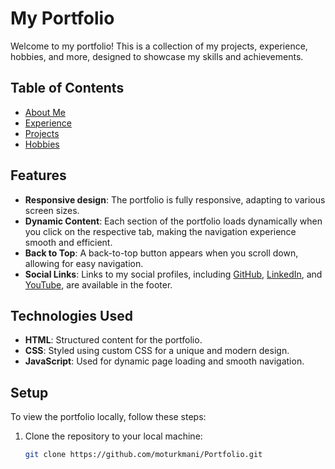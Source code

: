 # My Portfolio

Welcome to my portfolio! This is a collection of my projects, experience, hobbies, and more, designed to showcase my skills and achievements.

## Table of Contents

- [About Me](#about-me)
- [Experience](#experience)
- [Projects](#projects)
- [Hobbies](#hobbies)

## Features

- **Responsive design**: The portfolio is fully responsive, adapting to various screen sizes.
- **Dynamic Content**: Each section of the portfolio loads dynamically when you click on the respective tab, making the navigation experience smooth and efficient.
- **Back to Top**: A back-to-top button appears when you scroll down, allowing for easy navigation.
- **Social Links**: Links to my social profiles, including [GitHub](https://github.com/moturkmani), [LinkedIn](https://www.linkedin.com/in/mojtaba-t-b51746107/), and [YouTube](https://www.youtube.com/@MoVoltageMoPower), are available in the footer.

## Technologies Used

- **HTML**: Structured content for the portfolio.
- **CSS**: Styled using custom CSS for a unique and modern design.
- **JavaScript**: Used for dynamic page loading and smooth navigation.

## Setup

To view the portfolio locally, follow these steps:

1. Clone the repository to your local machine:
   ```bash
   git clone https://github.com/moturkmani/Portfolio.git
